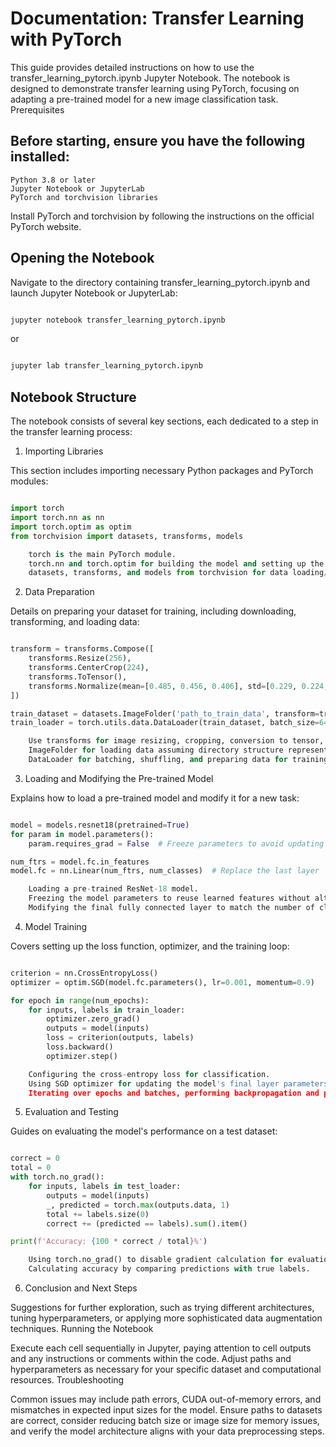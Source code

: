 # Documentation: Transfer Learning with PyTorch

This guide provides detailed instructions on how to use the transfer_learning_pytorch.ipynb Jupyter Notebook. The notebook is designed to demonstrate transfer learning using PyTorch, focusing on adapting a pre-trained model for a new image classification task.
Prerequisites

## Before starting, ensure you have the following installed:

    Python 3.8 or later
    Jupyter Notebook or JupyterLab
    PyTorch and torchvision libraries

Install PyTorch and torchvision by following the instructions on the official PyTorch website.
## Opening the Notebook

Navigate to the directory containing transfer_learning_pytorch.ipynb and launch Jupyter Notebook or JupyterLab:

```bash

jupyter notebook transfer_learning_pytorch.ipynb
```
or
```bash

jupyter lab transfer_learning_pytorch.ipynb
```

## Notebook Structure

The notebook consists of several key sections, each dedicated to a step in the transfer learning process:
1. Importing Libraries

This section includes importing necessary Python packages and PyTorch modules:

```python

import torch
import torch.nn as nn
import torch.optim as optim
from torchvision import datasets, transforms, models

    torch is the main PyTorch module.
    torch.nn and torch.optim for building the model and setting up the optimizer.
    datasets, transforms, and models from torchvision for data loading/preprocessing and accessing pre-trained models.
```
2. Data Preparation

Details on preparing your dataset for training, including downloading, transforming, and loading data:

```python

transform = transforms.Compose([
    transforms.Resize(256),
    transforms.CenterCrop(224),
    transforms.ToTensor(),
    transforms.Normalize(mean=[0.485, 0.456, 0.406], std=[0.229, 0.224, 0.225]),
])

train_dataset = datasets.ImageFolder('path_to_train_data', transform=transform)
train_loader = torch.utils.data.DataLoader(train_dataset, batch_size=64, shuffle=True)

    Use transforms for image resizing, cropping, conversion to tensor, and normalization.
    ImageFolder for loading data assuming directory structure represents labels.
    DataLoader for batching, shuffling, and preparing data for training.
```
3. Loading and Modifying the Pre-trained Model

Explains how to load a pre-trained model and modify it for a new task:

```python

model = models.resnet18(pretrained=True)
for param in model.parameters():
    param.requires_grad = False  # Freeze parameters to avoid updating them

num_ftrs = model.fc.in_features
model.fc = nn.Linear(num_ftrs, num_classes)  # Replace the last layer

    Loading a pre-trained ResNet-18 model.
    Freezing the model parameters to reuse learned features without altering them.
    Modifying the final fully connected layer to match the number of classes in the new task.
```
4. Model Training

Covers setting up the loss function, optimizer, and the training loop:

```python

criterion = nn.CrossEntropyLoss()
optimizer = optim.SGD(model.fc.parameters(), lr=0.001, momentum=0.9)

for epoch in range(num_epochs):
    for inputs, labels in train_loader:
        optimizer.zero_grad()
        outputs = model(inputs)
        loss = criterion(outputs, labels)
        loss.backward()
        optimizer.step()

    Configuring the cross-entropy loss for classification.
    Using SGD optimizer for updating the model's final layer parameters.
    Iterating over epochs and batches, performing backpropagation and parameters update.
```
5. Evaluation and Testing

Guides on evaluating the model's performance on a test dataset:

```python

correct = 0
total = 0
with torch.no_grad():
    for inputs, labels in test_loader:
        outputs = model(inputs)
        _, predicted = torch.max(outputs.data, 1)
        total += labels.size(0)
        correct += (predicted == labels).sum().item()

print(f'Accuracy: {100 * correct / total}%')

    Using torch.no_grad() to disable gradient calculation for evaluation.
    Calculating accuracy by comparing predictions with true labels.
```
6. Conclusion and Next Steps

Suggestions for further exploration, such as trying different architectures, tuning hyperparameters, or applying more sophisticated data augmentation techniques.
Running the Notebook

Execute each cell sequentially in Jupyter, paying attention to cell outputs and any instructions or comments within the code. Adjust paths and hyperparameters as necessary for your specific dataset and computational resources.
Troubleshooting

Common issues may include path errors, CUDA out-of-memory errors, and mismatches in expected input sizes for the model. Ensure paths to datasets are correct, consider reducing batch size or image size for memory issues, and verify the model architecture aligns with your data preprocessing steps.